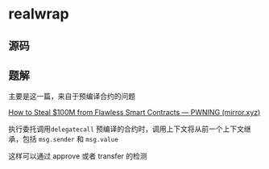 # realwrap

## 源码

## 题解

主要是这一篇，来自于预编译合约的问题

[How to Steal $100M from Flawless Smart Contracts — PWNING (mirror.xyz)](https://pwning.mirror.xyz/okyEG4lahAuR81IMabYL5aUdvAsZ8cRCbYBXh8RHFuE)

执行委托调用`delegatecall` 预编译的合约时，调用上下文将从前一个上下文继承，包括 `msg.sender` 和 `msg.value`

这样可以通过 approve 或者 transfer 的检测

